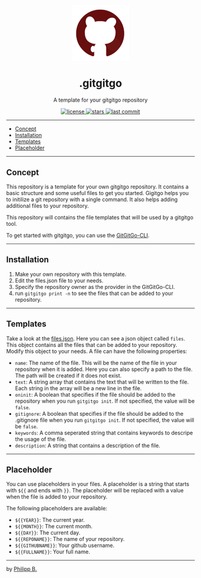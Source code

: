 <div align="center">
  <br />
  <img src="assets/logo.png" alt=".gitgitgoLogo" width="30%"/>
  <h1>.gitgitgo</h1>
  <p>
     A template for your gitgitgo repository
  </p>
</div>

<!-- Badges -->
<div align="center">
   <a href="https://github.com/phil1436/.gitgitgo/blob/main/LICENSE">
       <img src="https://img.shields.io/github/license/phil1436/.gitgitgo" alt="license" />
   </a>
   <a href="https://github.com/phil1436/.gitgitgo/stargazers">
       <img src="https://img.shields.io/github/stars/phil1436/.gitgitgo" alt="stars" />
   </a>
   <a href="https://github.com/phil1436/.gitgitgo/commits/main">
       <img src="https://img.shields.io/github/last-commit/phil1436/.gitgitgo" alt="last commit" />
   </a>
</div>

---

-   [Concept](#concept)
-   [Installation](#installation)
-   [Templates](#templates)
-   [Placeholder](#placeholder)

---

## Concept

This repository is a template for your own gitgitgo repository. It contains a basic structure and some useful files to get you started. Gigitgo helps you to initilize a git repository with a single command. It also helps adding additional files to your repository.

This repository will contains the file templates that will be used by a gitgitgo tool.

To get started with gitgitgo, you can use the [GitGitGo-CLI](https://github.com/phil1436/GitGitGo-CLI).

---

## Installation

1. Make your own repository with this template.
2. Edit the files.json file to your needs.
3. Specify the repository owner as the provider in the GitGitGo-CLI.
4. run `gitgitgo print -n` to see the files that can be added to your repository.

---

## Templates

Take a look at the [files.json](files.json). Here you can see a json object called `files`. This object contains all the files that can be added to your repository. Modify this object to your needs.
A file can have the following properties:

-   `name`: The name of the file. This will be the name of the file in your repository when it is added. Here you can also specify a path to the file. The path will be created if it does not exist.
-   `text`: A string array that contains the text that will be written to the file. Each string in the array will be a new line in the file.
-   `oninit`: A boolean that specifies if the file should be added to the repository when you run `gitgitgo init`. If not specified, the value will be `false`.
-   `gitignore`: A boolean that specifies if the file should be added to the .gitignore file when you run `gitgitgo init`. If not specified, the value will be `false`.
-   `keywords`: A comma seperated string that contains keywords to descripe the usage of the file.
-   `description`: A string that contains a description of the file.

---

## Placeholder

You can use placeholders in your files. A placeholder is a string that starts with `${{` and ends with `}}`. The placeholder will be replaced with a value when the file is added to your repository.

The following placeholders are available:

-   `${{YEAR}}`: The current year.
-   `${{MONTH}}`: The current month.
-   `${{DAY}}`: The current day.
-   `${{REPONAME}}`: The name of your repository.
-   `${{GITHUBNAME}}`: Your github username.
-   `${{FULLNAME}}`: Your full name.

---

by [Philipp B.](https://github.com/phil1436)
